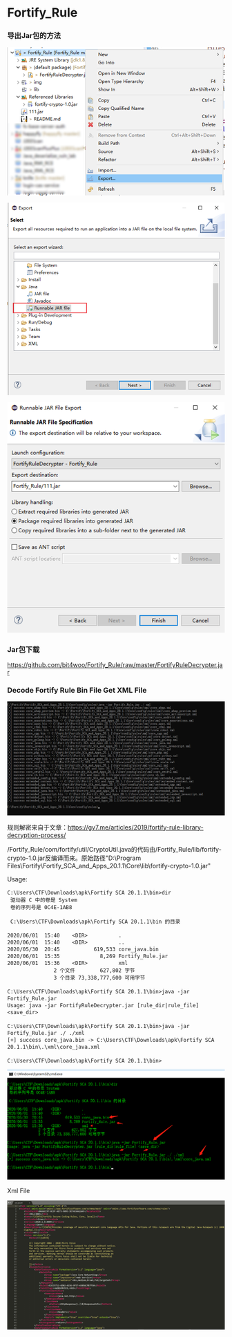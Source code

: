 # Fortify_Rule

### 导出Jar包的方法

![image-20201117141452569](img/README/image-20201117141452569.png)

![image-20201117142414977](img/README/image-20201117142414977.png)

![image-20201117141402411](img/README/image-20201117141402411.png)

### Jar包下载

https://github.com/bit4woo/Fortify_Rule/raw/master/FortifyRuleDecrypter.jar



### Decode Fortify Rule Bin File Get XML File

![](img/rule.png)

规则解密来自于文章：https://gv7.me/articles/2019/fortify-rule-library-decryption-process/

/Fortify_Rule/com/fortify/util/CryptoUtil.java的代码由/Fortify_Rule/lib/fortify-crypto-1.0.jar反编译而来。原始路径"D:\Program Files\Fortify\Fortify_SCA_and_Apps_20.1.1\Core\lib\fortify-crypto-1.0.jar"



Usage:

```
C:\Users\CTF\Downloads\apk\Fortify SCA 20.1.1\bin>dir
 驱动器 C 中的卷是 System
 卷的序列号是 0C4E-1AB8

 C:\Users\CTF\Downloads\apk\Fortify SCA 20.1.1\bin 的目录

2020/06/01  15:40    <DIR>          .
2020/06/01  15:40    <DIR>          ..
2020/05/30  20:45           619,533 core_java.bin
2020/06/01  15:35             8,269 Fortify_Rule.jar
2020/06/01  15:36    <DIR>          xml
               2 个文件        627,802 字节
               3 个目录 73,338,777,600 可用字节

C:\Users\CTF\Downloads\apk\Fortify SCA 20.1.1\bin>java -jar Fortify_Rule.jar
Usage: java -jar FortifyRuleDecrypter.jar [rule_dir|rule_file] <save_dir>

C:\Users\CTF\Downloads\apk\Fortify SCA 20.1.1\bin>java -jar Fortify_Rule.jar ./ ./xml
[+] success core_java.bin -> C:\Users\CTF\Downloads\apk\Fortify SCA 20.1.1\bin\.\xml\core_java.xml

C:\Users\CTF\Downloads\apk\Fortify SCA 20.1.1\bin>
```

![](img/decode.png)

Xml File

![](img/xml.png)

